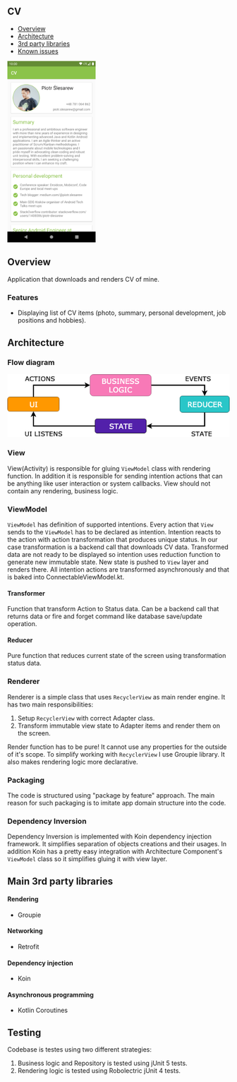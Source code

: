 ## CV

- [Overview](#overview)
- [Architecture](#architecture)
- [3rd party libraries](#main-3rd-party-libraries)
- [Known issues](#testing)

<img src="https://github.com/sliskiCode/CV/blob/master/static/screenshot.png?raw=true" alt="drawing" width="200"/>

## Overview
Application that downloads and renders CV of mine.

### Features
+ Displaying list of CV items (photo, summary, personal development, job positions and hobbies). 

## Architecture

### Flow diagram

![](static/overview.png)

### View
View(Activity) is responsible for gluing `ViewModel` class with rendering function. In addition it is responsible for sending intention actions that can be anything like
user interaction or system callbacks. View should not contain any rendering, business logic.

### ViewModel
`ViewModel` has definition of supported intentions. Every action that `View` sends to the `ViewModel` has to be declared as intention.
Intention reacts to the action with action transformation that produces unique status. In our case transformation is a backend call that 
downloads CV data. Transformed data are not ready to be displayed so intention uses reduction function to generate new immutable state. New
state is pushed to `View` layer and renders there. All intention actions are transformed asynchronously and that is baked into ConnectableViewModel.kt.

#### Transformer
Function that transform Action to Status data. Can be a backend call that returns data or fire and forget command like database save/update operation.

#### Reducer
Pure function that reduces current state of the screen using transformation status data.

### Renderer
Renderer is a simple class that uses `RecyclerView` as main render engine. It has two main responsibilities:
1. Setup `RecyclerView` with correct Adapter class.
2. Transform immutable view state to Adapter items and render them on the screen.

Render function has to be pure! It cannot use any properties for the outside of it's scope. To simplify working with
`RecyclerView` I use Groupie library. It also makes rendering logic more declarative.

### Packaging
The code is structured using "package by feature" approach. The main reason for such packaging
is to imitate app domain structure into the code.

### Dependency Inversion
Dependency Inversion is implemented with Koin dependency injection framework. It simplifies separation of objects creations and their usages. In addition Koin has a pretty
easy integration with Architecture Component's `ViewModel` class so it simplifies gluing it with view layer.

## Main 3rd party libraries

#### Rendering
- Groupie

#### Networking
- Retrofit

#### Dependency injection
- Koin

#### Asynchronous programming
- Kotlin Coroutines

## Testing
Codebase is testes using two different strategies:
1. Business logic and Repository is tested using jUnit 5 tests.
2. Rendering logic is tested using Robolectric jUnit 4 tests.